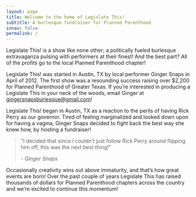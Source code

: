 ```yaml
---
layout: page
title: Welcome to the home of Legislate This!
subtitle: A burlesque fundraiser for Planned Parenthood
innav: false
permalink: /
---
```


Legislate This! is a show like none other; a politically fueled burlesque extravaganza pulsing with performers at their finest! And the best part? All of the profits go to the local Planned Parenthood chapter!

Legislate This! was started in Austin, TX by local performer Ginger Snaps in April of 2012. The first show was a resounding success raising over $2,200 for Planned Parenthood of Greater Texas. If you’re interested in producing a Legislate This in your neck of the woods, email Ginger at [gingersnapsburlesque@gmail.com](mailto:gingersnapsburlesque@gmail.com)!

Legislate This! began in Austin, TX as a reaction to the perils of having Rick Perry as our governor. Tired of feeling marginalized and looked down upon for having a vagina, Ginger Snaps decided to fight back the best way she knew how, by hosting a fundraiser!

<blockquote>
  <p>"I decided that since I couldn’t just follow Rick Perry around flipping him off, this was the next best thing!"</p>
  <cite>- Ginger Snaps</cite>
</blockquote>

Occasionally creativity wins out above immaturity, and that’s how great events are born! Over the past couple of years Legislate This has raised thousands of dollars for Planned Parenthood chapters across the country and we’re excited to continue this momentum!